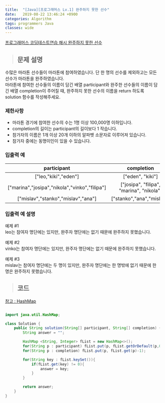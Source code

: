 ```yaml
---
title:  "[Java][프로그래머스 Lv.1] 완주하지 못한 선수"
date:   2019-08-22 13:46:24 +0900
categories: Algorithm
tags: programmers Java
classes: wide
---  
```


[프로그래머스 코딩테스트연습 해시 완주하지 못한 선수](https://programmers.co.kr/learn/courses/30/lessons/42840)


>## 문제 설명  

수많은 마라톤 선수들이 마라톤에 참여하였습니다. 단 한 명의 선수를 제외하고는 모든 선수가 마라톤을 완주하였습니다.  
마라톤에 참여한 선수들의 이름이 담긴 배열 participant와 완주한 선수들의 이름이 담긴 배열 completion이 주어질 때, 완주하지 못한 선수의 이름을 return 하도록 solution 함수를 작성해주세요.  

### 제한사항  

- 마라톤 경기에 참여한 선수의 수는 1명 이상 100,000명 이하입니다.  
- completion의 길이는 participant의 길이보다 1 작습니다.  
- 참가자의 이름은 1개 이상 20개 이하의 알파벳 소문자로 이루어져 있습니다.  
- 참가자 중에는 동명이인이 있을 수 있습니다.  

### 입출력 예  

|                  participant                  |                completion                | return   |
|:---------------------------------------------:|:----------------------------------------:|----------|
| ["leo,"kiki","eden"]                          | ["eden", "kiki"]                         | "leo"    |
| ["marina","josipa","nikola","vinko","filipa"] | ["josipa", "filipa", "marina", "nikola"] | "vinko"  |
| ["mislav","stanko","mislav","ana"]            | ["stanko","ana","mislav"]                | "mislav" |  

### 입출력 예 설명  

예제 #1  
leo는 참여자 명단에는 있지만, 완주자 명단에는 없기 때문에 완주하지 못했습니다.  

예제 #2  
vinko는 참여자 명단에는 있지만, 완주자 명단에는 없기 때문에 완주하지 못했습니다.  

예제 #3  
mislav는 참여자 명단에는 두 명이 있지만, 완주자 명단에는 한 명밖에 없기 때문에 한명은 완주하지 못했습니다.  

>## 코드   

[참고 : HashMap](http://tech.javacafe.io/2018/12/03/HashMap/)  

```java  

import java.util.HashMap;

class Solution {
    public String solution(String[] participant, String[] completion) {
        String answer = "";

        HashMap <String, Integer> fList = new HashMap<>();
        for(String p : participant) fList.put(p, fList.getOrDefault(p,0)+1);
        for(String p : completion) fList.put(p, fList.get(p)-1);

        for(String key : fList.keySet()){
            if(fList.get(key) != 0){
                answer = key;
            }
        }

        return answer;
    }
}
```
